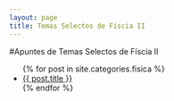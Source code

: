 ```yaml
---
layout: page
title: Temas Selectos de Físcia II
---
```


#Apuntes de Temas Selectos de Físcia II

<ul>
	{% for post in site.categories.fisica %}
		<li> <a href="{{ post.url | prepend: site.baseurl }}">{{ post.title }}</a> </li>
	{% endfor %}
</ul>